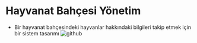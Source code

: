 # Hayvanat Bahçesi Yönetim
* Bir hayvanat bahçesindeki hayvanlar hakkındaki bilgileri takip etmek için bir sistem tasarımı
![github](HAYVANATBAHCESİ.png)